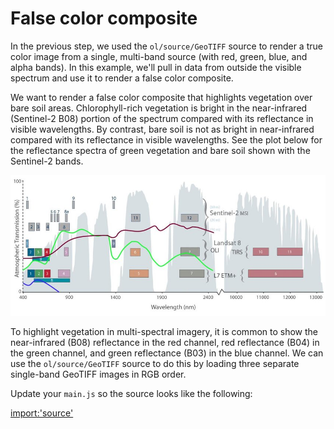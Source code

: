 # False color composite

In the previous step, we used the `ol/source/GeoTIFF` source to render a true color image from a single, multi-band source (with red, green, blue, and alpha bands).  In this example, we'll pull in data from outside the visible spectrum and use it to render a false color composite.

We want to render a false color composite that highlights vegetation over bare soil areas.  Chlorophyll-rich vegetation is bright in the near-infrared (Sentinel-2 B08) portion of the spectrum compared with its reflectance in visible wavelengths.  By contrast, bare soil is not as bright in near-infrared compared with its reflectance in visible wavelengths.  See the plot below for the reflectance spectra of green vegetation and bare soil shown with the Sentinel-2 bands.

![Spectral signatures of vegetation (in green), soil (red), and water (blue).](spectra.png)

To highlight vegetation in multi-spectral imagery, it is common to show the near-infrared (B08) reflectance in the red channel, red reflectance (B04) in the green channel, and green reflectance (B03) in the blue channel.  We can use the `ol/source/GeoTIFF` source to do this by loading three separate single-band GeoTIFF images in RGB order.

Update your `main.js` so the source looks like the following:

[import:'source'](../../../src/en/examples/cog/false-color.js)
